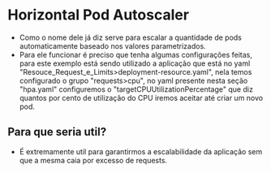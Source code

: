 # Horizontal Pod Autoscaler
- Como o nome dele já diz serve para escalar a quantidade de pods automaticamente baseado nos valores parametrizados. 
- Para ele funcionar é preciso que tenha algumas configurações feitas, para este exemplo está sendo utilizado a aplicação que está no yaml "Resouce_Request_e_Limits>deployment-resource.yaml", nela temos configurado o grupo "requests>cpu", no yaml presente nesta seção "hpa.yaml" configuremos o "targetCPUUtilizationPercentage" que diz quantos por cento de utilização do CPU iremos aceitar até criar um novo pod.

## Para que seria util?
- É extremamente util para garantirmos a escalabilidade da aplicação sem que a mesma caia por excesso de requests.
